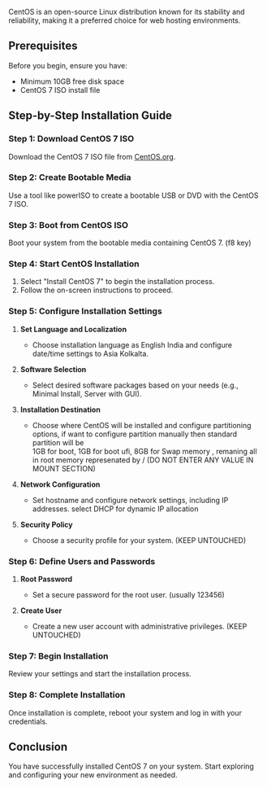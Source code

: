 

CentOS is an open-source Linux distribution known for its stability and reliability, making it a preferred choice for web hosting environments.

## Prerequisites

Before you begin, ensure you have:
- Minimum 10GB free disk space
- CentOS 7 ISO install file

## Step-by-Step Installation Guide

### Step 1: Download CentOS 7 ISO

Download the CentOS 7 ISO file from [CentOS.org](https://www.centos.org/download/).

### Step 2: Create Bootable Media

Use a tool like powerISO to create a bootable USB or DVD with the CentOS 7 ISO.

### Step 3: Boot from CentOS ISO

Boot your system from the bootable media containing CentOS 7. (f8 key)

### Step 4: Start CentOS Installation

1. Select "Install CentOS 7" to begin the installation process.
2. Follow the on-screen instructions to proceed.

### Step 5: Configure Installation Settings

1. **Set Language and Localization**
   - Choose installation language as English India and configure date/time settings to Asia Kolkalta.

2. **Software Selection**
   - Select desired software packages based on your needs (e.g., Minimal Install, Server with GUI).

3. **Installation Destination**
   - Choose where CentOS will be installed and configure partitioning options, if want to configure partition manually then standard partition will  be  
    1GB for boot, 1GB for boot ufi, 8GB for Swap memory , remaning all in root memory represenated by / (DO NOT ENTER ANY VALUE IN MOUNT SECTION)

4. **Network Configuration**
   - Set hostname and configure network settings, including IP addresses. select DHCP for dynamic IP allocation

5. **Security Policy**
   - Choose a security profile for your system. (KEEP UNTOUCHED)

### Step 6: Define Users and Passwords

1. **Root Password**
   - Set a secure password for the root user. (usually 123456)

2. **Create User**
   - Create a new user account with administrative privileges. (KEEP UNTOUCHED)

### Step 7: Begin Installation

Review your settings and start the installation process.

### Step 8: Complete Installation

Once installation is complete, reboot your system and log in with your credentials.

## Conclusion

You have successfully installed CentOS 7 on your system. Start exploring and configuring your new environment as needed.


